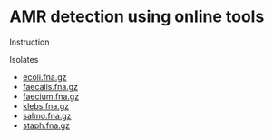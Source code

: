 # AMR detection using online tools

Instruction

Isolates

 * [ecoli.fna.gz](https://zwets.it/course/amr/ecoli.fna.gz)
 * [faecalis.fna.gz](https://zwets.it/course/amr/faecalis.fna.gz)
 * [faecium.fna.gz](https://zwets.it/course/amr/faecium.fna.gz)
 * [klebs.fna.gz](https://zwets.it/course/amr/klebs.fna.gz)
 * [salmo.fna.gz](https://zwets.it/course/amr/salmo.fna.gz)
 * [staph.fna.gz](https://zwets.it/course/amr/staph.fna.gz)

